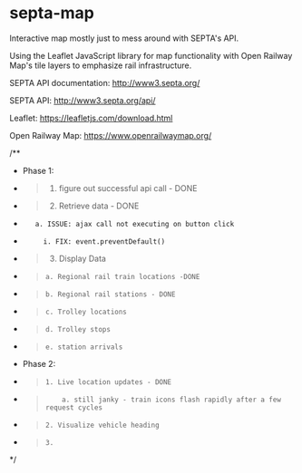 # septa-map
Interactive map mostly just to mess around with SEPTA's API. 

Using the Leaflet JavaScript library for map functionality with Open Railway Map's tile layers to emphasize rail infrastructure.

SEPTA API documentation: http://www3.septa.org/

SEPTA API: http://www3.septa.org/api/

Leaflet: https://leafletjs.com/download.html

Open Railway Map: https://www.openrailwaymap.org/


/**
 *  Phase 1:
 *  >   1. figure out successful api call - DONE
 *  >   2. Retrieve data - DONE
 *        a. ISSUE: ajax call not executing on button click
 *          i. FIX: event.preventDefault()
 *  >   3. Display Data 
 *  >     a. Regional rail train locations -DONE
 *  >     b. Regional rail stations - DONE
 *  >     c. Trolley locations
 *  >     d. Trolley stops
 *  >     e. station arrivals
 *  Phase 2:
 *  >     1. Live location updates - DONE
 *  >         a. still janky - train icons flash rapidly after a few request cycles
 *  >     2. Visualize vehicle heading
 *  >     3. 
 */
